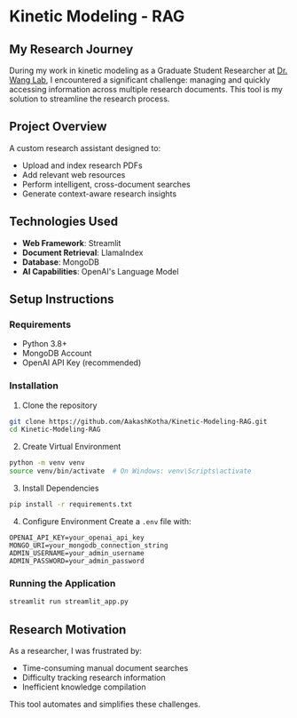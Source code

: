 # Kinetic Modeling - RAG

## My Research Journey

During my work in kinetic modeling as a Graduate Student Researcher at [Dr. Wang Lab](https://wanglab.faculty.ucdavis.edu/), I encountered a significant challenge: managing and quickly accessing information across multiple research documents. This tool is my solution to streamline the research process.

## Project Overview

A custom research assistant designed to:
- Upload and index research PDFs
- Add relevant web resources
- Perform intelligent, cross-document searches
- Generate context-aware research insights

## Technologies Used

- **Web Framework**: Streamlit
- **Document Retrieval**: LlamaIndex
- **Database**: MongoDB
- **AI Capabilities**: OpenAI's Language Model

## Setup Instructions

### Requirements
- Python 3.8+
- MongoDB Account
- OpenAI API Key (recommended)

### Installation

1. Clone the repository
```bash
git clone https://github.com/AakashKotha/Kinetic-Modeling-RAG.git
cd Kinetic-Modeling-RAG
```

2. Create Virtual Environment
```bash
python -m venv venv
source venv/bin/activate  # On Windows: venv\Scripts\activate
```

3. Install Dependencies
```bash
pip install -r requirements.txt
```

4. Configure Environment
Create a `.env` file with:
```
OPENAI_API_KEY=your_openai_api_key
MONGO_URI=your_mongodb_connection_string
ADMIN_USERNAME=your_admin_username
ADMIN_PASSWORD=your_admin_password
```

### Running the Application
```bash
streamlit run streamlit_app.py
```

## Research Motivation

As a researcher, I was frustrated by:
- Time-consuming manual document searches
- Difficulty tracking research information
- Inefficient knowledge compilation

This tool automates and simplifies these challenges.
